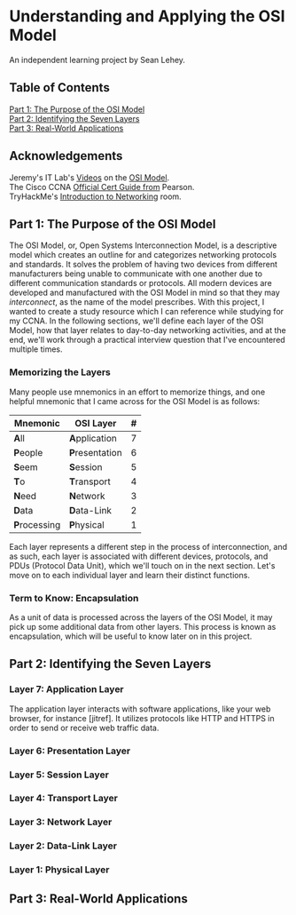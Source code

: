 # Understanding and Applying the OSI Model
An independent learning project by Sean Lehey.

## Table of Contents

[Part 1: The Purpose of the OSI Model](#part-1-the-purpose-of-the-osi-model)   
[Part 2: Identifying the Seven Layers](#part-2-identifying-the-seven-layers)   
[Part 3: Real-World Applications](#part-3-real-world-applications)   


## Acknowledgements

Jeremy's IT Lab's [Videos](https://www.youtube.com/watch?v=t-ai8JzhHuY) on the [OSI Model](https://www.youtube.com/watch?v=7nmYoL0t2tU).   
The Cisco CCNA [Official Cert Guide from](https://www.pearson.com/us/higher-education/program/Odom-CCNA-200-301-Official-Cert-Guide-Library/PGM2166706.html) Pearson.   
TryHackMe's [Introduction to Networking](https://tryhackme.com/room/introtonetworking) room.


## Part 1: The Purpose of the OSI Model

The OSI Model, or, Open Systems Interconnection Model, is a descriptive model which creates an outline for and categorizes networking protocols and standards. It solves the problem of having two devices from different manufacturers being unable to communicate with one another due to different communication standards or protocols. All modern devices are developed and manufactured with the OSI Model in mind so that they may *interconnect*, as the name of the model prescribes. With this project, I wanted to create a study resource which I can reference while studying for my CCNA. In the following sections, we'll define each layer of the OSI Model, how that layer relates to day-to-day networking activities, and at the end, we'll work through a practical interview question that I've encountered multiple times.

### Memorizing the Layers

Many people use mnemonics in an effort to memorize things, and one helpful mnemonic that I came across for the OSI Model is as follows:  

| Mnemonic  | OSI Layer  | #  |
|---|---|---|
| **A**ll  | **A**pplication  | 7  |
| **P**eople  | **P**resentation  | 6  |
| **S**eem  | **S**ession  | 5  |
| **T**o  | **T**ransport  | 4  |
| **N**eed  | **N**etwork  | 3  |
| **D**ata  | **D**ata-Link  | 2  |
| **P**rocessing  | **P**hysical  | 1  |

Each layer represents a different step in the process of interconnection, and as such, each layer is associated with different devices, protocols, and PDUs (Protocol Data Unit), which we'll touch on in the next section. Let's move on to each individual layer and learn their distinct functions.

### Term to Know: Encapsulation
As a unit of data is processed across the layers of the OSI Model, it may pick up some additional data from other layers. This process is known as encapsulation, which will be useful to know later on in this project.

## Part 2: Identifying the Seven Layers

### Layer 7: Application Layer

The application layer interacts with software applications, like your web browser, for instance [jitref]. It utilizes protocols like HTTP and HTTPS in order to send or receive web traffic data. 

### Layer 6: Presentation Layer

### Layer 5: Session Layer

### Layer 4: Transport Layer

### Layer 3: Network Layer

### Layer 2: Data-Link Layer

### Layer 1: Physical Layer


## Part 3: Real-World Applications


